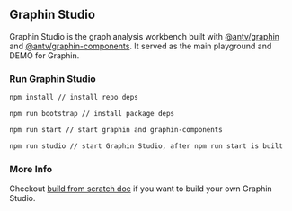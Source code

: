 ## Graphin Studio

Graphin Studio is the graph analysis workbench built with [@antv/graphin](https://github.com/antvis/graphin/tree/master/packages/graphin) and [@antv/graphin-components](https://github.com/antvis/graphin/tree/master/packages/graphin-components). It served as the main playground and DEMO for Graphin.

### Run Graphin Studio

```bash
npm install // install repo deps

npm run bootstrap // install package deps

npm run start // start graphin and graphin-components

npm run studio // start Graphin Studio, after npm run start is built
```

### More Info

Checkout [build from scratch doc](./build-from-scratch.md) if you want to build your own Graphin Studio.
